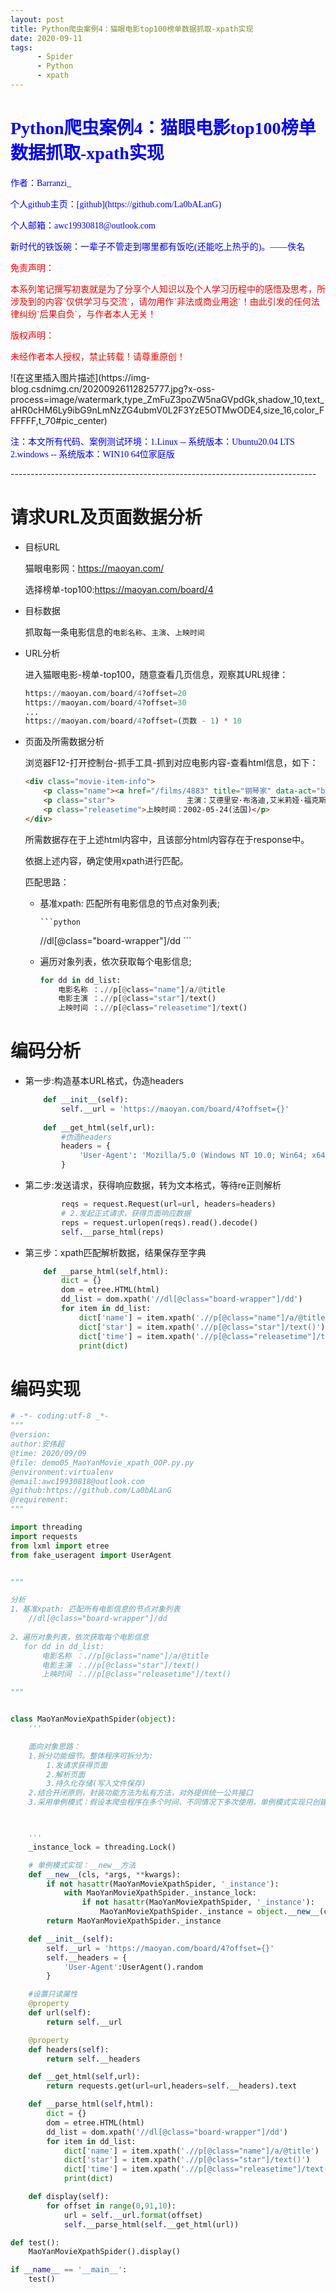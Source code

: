 ```yaml
---
layout: post
title: Python爬虫案例4：猫眼电影top100榜单数据抓取-xpath实现
date: 2020-09-11
tags: 
      - Spider
      - Python
      - xpath
---
```


# <font face="楷体"  color='blue'> Python爬虫案例4：猫眼电影top100榜单数据抓取-xpath实现</font>

<p><font face="楷体" color='blue'>作者：Barranzi_</font></p>
<p><font face="楷体" color='blue'>个人github主页：[github](https://github.com/La0bALanG)</font></p>
<p><font face="楷体" color='blue'>个人邮箱：awc19930818@outlook.com</font></p>
<p><font face="楷体" color='blue'>新时代的铁饭碗：一辈子不管走到哪里都有饭吃(还能吃上热乎的)。——佚名</font></p>
<p><font face="楷体" color='red'> 免责声明：</font></p>
<p><font face='楷体' color='red'>		本系列笔记撰写初衷就是为了分享个人知识以及个人学习历程中的感悟及思考，所涉及到的内容`仅供学习与交流`，请勿用作`非法或商业用途`！由此引发的任何法律纠纷`后果自负`，与作者本人无关！</font></p>
<p><font face="楷体"  color='red'>版权声明：</font></p>
<p><font face='楷体' color='red'>		未经作者本人授权，禁止转载！请尊重原创！</font></p>
![在这里插入图片描述](https://img-blog.csdnimg.cn/20200926112825777.jpg?x-oss-process=image/watermark,type_ZmFuZ3poZW5naGVpdGk,shadow_10,text_aHR0cHM6Ly9ibG9nLmNzZG4ubmV0L2F3YzE5OTMwODE4,size_16,color_FFFFFF,t_70#pic_center)

<p><font face="楷体" color='blue'>注：本文所有代码、案例测试环境：1.Linux -- 系统版本：Ubuntu20.04 LTS   2.windows -- 系统版本：WIN10 64位家庭版</font></p>
----------------------------------------------------------------------------

# 请求URL及页面数据分析

- 目标URL

  猫眼电影网：https://maoyan.com/

  选择榜单-top100:https://maoyan.com/board/4

- 目标数据

  抓取每一条电影信息的`电影名称`、`主演`、`上映时间`

- URL分析

  进入猫眼电影-榜单-top100，随意查看几页信息，观察其URL规律：

  ```python
  https://maoyan.com/board/4?offset=20
  https://maoyan.com/board/4?offset=30
  ...
  https://maoyan.com/board/4?offset=(页数 - 1) * 10
  ```

- 页面及所需数据分析

  浏览器F12-打开控制台-抓手工具-抓到对应电影内容-查看html信息，如下：

  ```html
  <div class="movie-item-info">        
      <p class="name"><a href="/films/4883" title="钢琴家" data-act="boarditem-click" data-val="{movieId:4883}">钢琴家</a></p>        
      <p class="star">                主演：艾德里安·布洛迪,艾米莉娅·福克斯,米哈乌·热布罗夫斯基        </p>        
      <p class="releasetime">上映时间：2002-05-24(法国)</p>    
  </div>
  ```

  所需数据存在于上述html内容中，且该部分html内容存在于response中。

  依据上述内容，确定使用xpath进行匹配。

  匹配思路：

  - 基准xpath: 匹配所有电影信息的节点对象列表;

        ```python
    //dl[@class="board-wrapper"]/dd
        ```

  - 遍历对象列表，依次获取每个电影信息;

    ```python
    for dd in dd_list:
        电影名称 ：.//p[@class="name"]/a/@title
        电影主演 ：.//p[@class="star"]/text()
        上映时间 ：.//p[@class="releasetime"]/text()
    ```

# 编码分析

- 第一步:构造基本URL格式，伪造headers

  ```python
      def __init__(self):
          self.__url = 'https://maoyan.com/board/4?offset={}'
          
      def __get_html(self,url):
          #伪造headers
          headers = {
              'User-Agent': 'Mozilla/5.0 (Windows NT 10.0; Win64; x64) AppleWebKit/537.36 (KHTML, like Gecko) Chrome/85.0.4183.83 Safari/537.36'
          }
  ```

- 第二步:发送请求，获得响应数据，转为文本格式，等待re正则解析

  ```python
          reqs = request.Request(url=url, headers=headers)
          # 2.发起正式请求，获得页面响应数据
          reps = request.urlopen(reqs).read().decode()
          self.__parse_html(reps)
  ```

- 第三步：xpath匹配解析数据，结果保存至字典

  ```python
      def __parse_html(self,html):
          dict = {}
          dom = etree.HTML(html)
          dd_list = dom.xpath('//dl[@class="board-wrapper"]/dd')
          for item in dd_list:
              dict['name'] = item.xpath('.//p[@class="name"]/a/@title')
              dict['star'] = item.xpath('.//p[@class="star"]/text()')
              dict['time'] = item.xpath('.//p[@class="releasetime"]/text()')
              print(dict)
  ```

# 编码实现

```python
# -*- coding:utf-8 _*-
"""
@version:
author:安伟超
@time: 2020/09/09
@file: demo05_MaoYanMovie_xpath_OOP.py.py
@environment:virtualenv
@email:awc19930818@outlook.com
@github:https://github.com/La0bALanG
@requirement:
"""

import threading
import requests
from lxml import etree
from fake_useragent import UserAgent


"""

分析
1、基准xpath: 匹配所有电影信息的节点对象列表
    //dl[@class="board-wrapper"]/dd
    
2、遍历对象列表，依次获取每个电影信息
   for dd in dd_list:
	   电影名称 ：.//p[@class="name"]/a/@title
	   电影主演 ：.//p[@class="star"]/text()
	   上映时间 ：.//p[@class="releasetime"]/text()

"""


class MaoYanMovieXpathSpider(object):
    '''

    面向对象思路：
    1.拆分功能细节。整体程序可拆分为:
        1.发请求获得页面
        2.解析页面
        3.持久化存储(写入文件保存)
    2.结合开闭原则，封装功能方法为私有方法，对外提供统一公共接口
    3.采用单例模式：假设本爬虫程序在多个时间、不同情况下多次使用，单例模式实现只创建一个对象，提升性能避免内存占用过高。



    '''
    _instance_lock = threading.Lock()

    # 单例模式实现：__new__方法
    def __new__(cls, *args, **kwargs):
        if not hasattr(MaoYanMovieXpathSpider, '_instance'):
            with MaoYanMovieXpathSpider._instance_lock:
                if not hasattr(MaoYanMovieXpathSpider, '_instance'):
                    MaoYanMovieXpathSpider._instance = object.__new__(cls)
        return MaoYanMovieXpathSpider._instance

    def __init__(self):
        self.__url = 'https://maoyan.com/board/4?offset={}'
        self.__headers = {
            'User-Agent':UserAgent().random
        }

    #设置只读属性
    @property
    def url(self):
        return self.__url

    @property
    def headers(self):
        return self.__headers

    def __get_html(self,url):
        return requests.get(url=url,headers=self.__headers).text

    def __parse_html(self,html):
        dict = {}
        dom = etree.HTML(html)
        dd_list = dom.xpath('//dl[@class="board-wrapper"]/dd')
        for item in dd_list:
            dict['name'] = item.xpath('.//p[@class="name"]/a/@title')
            dict['star'] = item.xpath('.//p[@class="star"]/text()')
            dict['time'] = item.xpath('.//p[@class="releasetime"]/text()')
            print(dict)

    def display(self):
        for offset in range(0,91,10):
            url = self.__url.format(offset)
            self.__parse_html(self.__get_html(url))

def test():
    MaoYanMovieXpathSpider().display()

if __name__ == '__main__':
    test()
```

